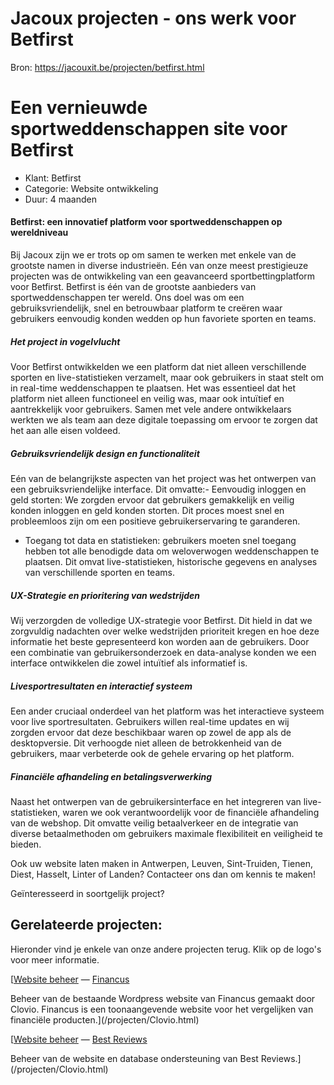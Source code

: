 # Jacoux projecten - ons werk voor Betfirst

Bron: https://jacouxit.be/projecten/betfirst.html

# Een vernieuwde sportweddenschappen site voor Betfirst



* Klant:
  Betfirst
* Categorie:
  Website ontwikkeling
* Duur:
  4 maanden



#### Betfirst: een innovatief platform voor sportweddenschappen op wereldniveau

  

Bij Jacoux zijn we er trots op om samen te werken met enkele van de grootste namen in diverse industrieën. Eén van onze
meest prestigieuze projecten was de ontwikkeling van een geavanceerd sportbettingplatform voor Betfirst. Betfirst is één van de
grootste aanbieders van sportweddenschappen ter wereld. Ons doel was om een gebruiksvriendelijk, snel en betrouwbaar
platform te creëren waar gebruikers eenvoudig konden wedden op hun favoriete sporten en teams.

##### Het project in vogelvlucht

Voor Betfirst ontwikkelden we een platform dat niet alleen verschillende sporten en live-statistieken verzamelt, maar
ook gebruikers in staat stelt om in real-time weddenschappen te plaatsen. Het was essentieel dat het platform niet
alleen functioneel en veilig was, maar ook intuïtief en aantrekkelijk voor gebruikers. Samen met vele andere
ontwikkelaars werkten we als team aan deze digitale toepassing om ervoor te zorgen dat het aan alle eisen voldeed.

##### Gebruiksvriendelijk design en functionaliteit

Eén van de belangrijkste aspecten van het project was het ontwerpen van een gebruiksvriendelijke interface. Dit omvatte:- Eenvoudig inloggen en geld storten: We zorgden ervoor dat gebruikers gemakkelijk en veilig konden inloggen en geld
  konden storten. Dit proces moest snel en probleemloos zijn om een positieve gebruikerservaring te garanderen.
- Toegang tot data en statistieken: gebruikers moeten snel toegang hebben tot alle benodigde data om weloverwogen
  weddenschappen te plaatsen. Dit omvat live-statistieken, historische gegevens en analyses van verschillende sporten en
  teams.

##### UX-Strategie en prioritering van wedstrijden

Wij verzorgden de volledige UX-strategie voor Betfirst. Dit hield in dat we zorgvuldig nadachten over welke wedstrijden
prioriteit kregen en hoe deze informatie het beste gepresenteerd kon worden aan de gebruikers. Door een combinatie van
gebruikersonderzoek en data-analyse konden we een interface ontwikkelen die zowel intuïtief als informatief is.

##### Livesportresultaten en interactief systeem

Een ander cruciaal onderdeel van het platform was het interactieve systeem voor live sportresultaten. Gebruikers willen
real-time updates en wij zorgden ervoor dat deze beschikbaar waren op zowel de app als de desktopversie. Dit verhoogde
niet alleen de betrokkenheid van de gebruikers, maar verbeterde ook de gehele ervaring op het platform.

##### Financiële afhandeling en betalingsverwerking

Naast het ontwerpen van de gebruikersinterface en het integreren van live-statistieken, waren we ook verantwoordelijk
voor de financiële afhandeling van de webshop. Dit omvatte veilig betaalverkeer en de integratie van diverse
betaalmethoden om gebruikers maximale flexibiliteit en veiligheid te bieden.

Ook uw website laten maken in Antwerpen, Leuven, Sint-Truiden, Tienen, Diest, Hasselt, Linter of Landen? Contacteer ons dan om kennis te maken!

Geïnteresseerd in soortgelijk project?

## Gerelateerde projecten:

Hieronder vind je enkele van onze andere projecten terug.
Klik op de logo's voor meer informatie.

[[Website beheer](/projecten/Clovio.html)
—
[Financus](/projecten/Clovio.html)

Beheer van de bestaande Wordpress website van Financus gemaakt door Clovio.
Financus is een toonaangevende website voor het vergelijken van financiële producten.](/projecten/Clovio.html)



[[Website beheer](/projecten/Clovio.html)
—
[Best Reviews](/projecten/Clovio.html)

Beheer van de website en database ondersteuning van Best Reviews.](/projecten/Clovio.html)